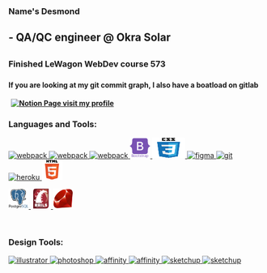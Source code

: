 ### Name's Desmond
<h2>- QA/QC engineer @ Okra Solar<h2/>
<h3> Finished LeWagon WebDev course 573<h3/>
<h4>If you are looking at my git commit graph, I also have a boatload on gitlab<h4/>

<a href="https://www.notion.so/Desmond-Ip-Electronics-engineer-Fullstack-developer-2dbdfefdc9644b7b9c595a0bbbc8dae6" target="_blank" style="margin-left: 5px;">
  <img src="https://cdn.icon-icons.com/icons2/2429/PNG/512/notion_logo_icon_147257.png" alt="Notion Page" height="20"/>
  visit my profile
</a>


<h3 align="left">Languages and Tools:</h3>
<p align="left"><a href="" target="_blank"> <img src="https://cdn.iconscout.com/icon/free/png-512/c-programming-569564.png" alt="webpack" width="40" height="40"/> </a>
<a href="" target="_blank"> <img src="https://www.raspberrypi.org/wp-content/uploads/2011/10/Raspi-PGB001.png" alt="webpack" width="40" height="40"/> </a>
<a href="" target="_blank"> <img src="https://www.clipartmax.com/png/middle/100-1008674_intro-arduino-logo-arduino-logo-png.png" alt="webpack" width="65" height="40"/> </a>
<a href="https://getbootstrap.com" target="_blank"> <img src="https://raw.githubusercontent.com/devicons/devicon/master/icons/bootstrap/bootstrap-plain-wordmark.svg" alt="bootstrap" width="40" height="40"/> </a>
<a href="https://www.w3schools.com/css/" target="_blank"> <img src="https://raw.githubusercontent.com/devicons/devicon/master/icons/css3/css3-original-wordmark.svg" alt="css3" width="65" height="40"/> </a>
<a href="https://www.figma.com/" target="_blank"> <img src="https://www.vectorlogo.zone/logos/figma/figma-icon.svg" alt="figma" width="40" height="40"/> </a>
<a href="https://git-scm.com/" target="_blank"> <img src="https://www.vectorlogo.zone/logos/git-scm/git-scm-icon.svg" alt="git" width="40" height="40"/> </a>
<a href="https://heroku.com" target="_blank"> <img src="https://www.vectorlogo.zone/logos/heroku/heroku-icon.svg" alt="heroku" width="40" height="40"/> </a> <a href="https://www.w3.org/html/" target="_blank"> <img src="https://raw.githubusercontent.com/devicons/devicon/master/icons/html5/html5-original-wordmark.svg" alt="html5" width="40" height="40"/> </a>

<a href="https://developer.mozilla.org/en-US/docs/Web/JavaScript" target="_blank">  </a>
<a href="https://www.postgresql.org" target="_blank"> <img src="https://raw.githubusercontent.com/devicons/devicon/master/icons/postgresql/postgresql-original-wordmark.svg" alt="postgresql" width="40" height="40"/> </a>  <a href="https://rubyonrails.org" target="_blank"> <img src="https://raw.githubusercontent.com/devicons/devicon/master/icons/rails/rails-original-wordmark.svg" alt="rails" width="40" height="40"/> </a>
<a href="https://www.ruby-lang.org/en/" target="_blank"> <img src="https://raw.githubusercontent.com/devicons/devicon/master/icons/ruby/ruby-original.svg" alt="ruby" width="40" height="40"/> </a> </p>

<br>
<h3 align="left">Design Tools:</h3>
<p>
<a href="https://www.adobe.com/in/products/illustrator.html" target="_blank"> <img src="https://www.vectorlogo.zone/logos/adobe_illustrator/adobe_illustrator-icon.svg" alt="illustrator" width="40" height="40"/> </a>
  <a href="https://www.adobe.com/in/products/illustrator.html" target="_blank"> <img src="https://upload.wikimedia.org/wikipedia/commons/thumb/a/af/Adobe_Photoshop_CC_icon.svg/512px-Adobe_Photoshop_CC_icon.svg.png" alt="photoshop" width="40" height="40"/> </a>
<a href="" target="_blank"> <img src="https://upload.wikimedia.org/wikipedia/en/f/fb/Affinity_Photo_logo_new.png" alt="affinity" width="40" height="40"/> </a>
<a href="" target="_blank"> <img src="https://upload.wikimedia.org/wikipedia/en/6/6d/Affinity_Designer_logo_new.png" alt="affinity" width="40" height="40"/> </a>
<a href="https://www.sketchup.com/" target="_blank"> <img src="https://banner2.cleanpng.com/20180324/sew/kisspng-sketchup-logo-3d-modeling-computer-aided-design-co-ebay-5ab6e8b357c396.6309617015219365633595.jpg" alt="sketchup" width="40" height="40"/> </a>
<a href="https://www.autodesk.com/products/autocad/overview" target="_blank"> <img src="https://www.pngitem.com/pimgs/m/1-19823_transparent-cad-png-logo-autocad-2018-png-png.png" alt="sketchup" width="40" height="40"/> </a>
</p>

<!--
**barrrricade/barrrricade** is a ✨ _special_ ✨ repository because its `README.md` (this file) appears on your GitHub profile.

Here are some ideas to get you started:

- 🔭 I’m currently working on ...
- 🌱 I’m currently learning ...
- 👯 I’m looking to collaborate on ...
- 🤔 I’m looking for help with ...
- 💬 Ask me about ...
- 📫 How to reach me: ...
- 😄 Pronouns: ...
- ⚡ Fun fact: ...
-->
